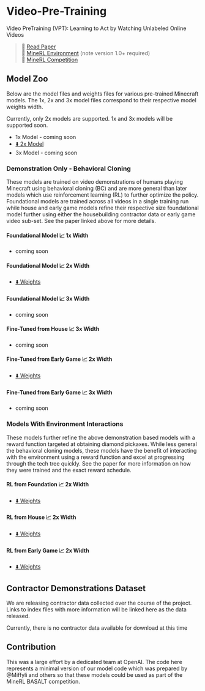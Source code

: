 

# Video-Pre-Training
Video PreTraining (VPT): Learning to Act by Watching Unlabeled Online Videos


> :page_facing_up: [Read Paper](https://cdn.openai.com/vpt/Paper.pdf) \
  :space_invader: [MineRL Environment](https://github.com/minerllabs/minerl) (note version 1.0+ required) \
  :checkered_flag: [MineRL Competition](https://www.aicrowd.com/challenges/neurips-2022-minerl-basalt-competition)

## Model Zoo
Below are the model files and weights files for various pre-trained Minecraft models.
The 1x, 2x and 3x model files correspond to their respective model weights width. 

Currently, only 2x models are supported. 1x and 3x models will 
be supported soon. 
* 1x Model - coming soon
* [:arrow_down: 2x Model](https://openaipublic.blob.core.windows.net/minecraft-rl/models/2x.model)
* 3x Model - coming soon

### Demonstration Only - Behavioral Cloning
These models are trained on video demonstrations of humans playing Minecraft
using behavioral cloning (BC) and are more general than later models which 
use reinforcement learning (RL) to further optimize the policy. 
Foundational models are trained across all videos in a single training run
while house and early game models refine their respective size foundational
model further using either the housebuilding contractor data or early game video
sub-set. See the paper linked above for more details.

#### Foundational Model :chart_with_upwards_trend: 1x Width 
  * coming soon

#### Foundational Model :chart_with_upwards_trend: 2x Width 
  * [:arrow_down: Weights](https://openaipublic.blob.core.windows.net/minecraft-rl/models/foundation-model-2x.weights)

#### Foundational Model :chart_with_upwards_trend: 3x Width 
  * coming soon

#### Fine-Tuned from House :chart_with_upwards_trend: 3x Width 
  * coming soon

#### Fine-Tuned from Early Game :chart_with_upwards_trend: 2x Width 
  * [:arrow_down: Weights](https://openaipublic.blob.core.windows.net/minecraft-rl/models/bc-early-game-2x.weights)

#### Fine-Tuned from Early Game :chart_with_upwards_trend: 3x Width 
  * coming soon

### Models With Environment Interactions
These models further refine the above demonstration based models with a reward 
function targeted at obtaining diamond pickaxes. While less general the behavioral
cloning models, these models have the benefit of interacting with the environment
using a reward function and excel at progressing through the tech tree quickly.
See the paper for more information
on how they were trained and the exact reward schedule.

#### RL from Foundation :chart_with_upwards_trend: 2x Width 
  * [:arrow_down: Weights](https://openaipublic.blob.core.windows.net/minecraft-rl/models/rl-from-foundation-2x.weights)

#### RL from House :chart_with_upwards_trend: 2x Width 
  * [:arrow_down: Weights](https://openaipublic.blob.core.windows.net/minecraft-rl/models/rl-from-house-2x.weights)

#### RL from Early Game :chart_with_upwards_trend: 2x Width 
  * [:arrow_down: Weights](https://openaipublic.blob.core.windows.net/minecraft-rl/models/rl-from-early-game-2x.weights)

## Contractor Demonstrations Dataset
We are releasing contractor data collected over the course of the project. Links to index 
files with more information will be linked here as the data released.


Currently, there is no contractor data available for download at this time


## Contribution
This was a large effort by a dedicated team at OpenAI.
The code here represents a minimal version of our model code which was 
prepared by @Miffyli and others so that these models could be used as 
part of the MineRL BASALT competition. 
